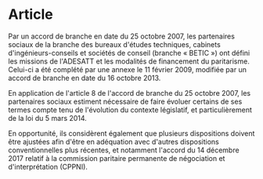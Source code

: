 # Article

Par un accord de branche en date du 25 octobre 2007, les partenaires sociaux de la branche des bureaux d'études techniques, cabinets d'ingénieurs-conseils et sociétés de conseil (branche « BETIC ») ont défini les missions de l'ADESATT et les modalités de financement du paritarisme. Celui-ci a été complété par une annexe le 11 février 2009, modifiée par un accord de branche en date du 16 octobre 2013.

En application de l'article 8 de l'accord de branche du 25 octobre 2007, les partenaires sociaux estiment nécessaire de faire évoluer certains de ses termes compte tenu de l'évolution du contexte législatif, et particulièrement de la loi du 5 mars 2014.

En opportunité, ils considèrent également que plusieurs dispositions doivent être ajustées afin d'être en adéquation avec d'autres dispositions conventionnelles plus récentes, et notamment l'accord du 14 décembre 2017 relatif à la commission paritaire permanente de négociation et d'interprétation (CPPNI).


